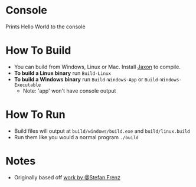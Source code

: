 # Console
Prints Hello World to the console

# How To Build
+ You can build from Windows, Linux or Mac. Install [Jaxon](https://konloch.com/Jaxon) to compile.
+ **To build a Linux binary** run `Build-Linux`
+ **To build a Windows binary** run `Build-Windows-App` or `Build-Windows-Executable`
	+ Note: 'app' won't have console output

# How To Run
+ Build files will output at `build/windows/build.exe` and `build/linux.build`
+ Run them like you would a normal program `./build`

# Notes
+ Originally based off [work by @Stefan Frenz](https://fam-frenz.de/stefan/native.html)